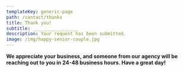 ```yaml
---
templateKey: generic-page
path: /contact/thanks
title: Thank you!
subtitle: _________________
description: Your request has been submitted.
image: /img/happy-senior-couple.jpg
---
```

**We appreciate your business, and someone from our agency will be reaching out to you in 24-48 business hours.  Have a great day!**